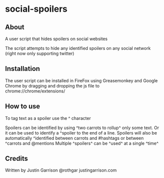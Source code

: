 social-spoilers
===============

## About
A user script that hides spoilers on social websites

The script attempts to hide any identified spoilers on any social network (right now only supporting twitter)

## Installation
The user script can be installed in FireFox using Greasemonkey and Google Chrome by dragging and dropping the js file to chrome://chrome/extensions/

## How to use
To tag text as a spoiler use the ^ character

Spoilers can be identified by using ^two carrots to rollup^ only some text.
Or it can be used to identify a ^spoiler to the end of a line.
Spoilers will also be automatically ^identified between carrots and #hashtags or between ^carrots and @mentions
Multiple ^spoilers^ can be ^used^ at a single ^time^

## Credits
Written by Justin Garrison
@rothgar
justingarrison.com